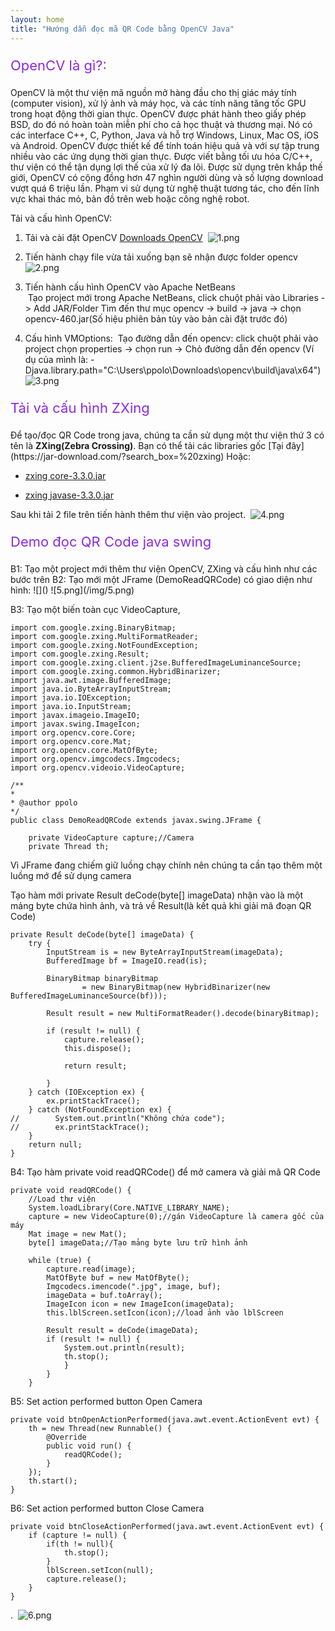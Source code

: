 ```yaml
---
layout: home
title: "Hướng dẫn đọc mã QR Code bằng OpenCV Java"
---
```



<p class="sub-title" style="font-size: 22px; color: blueviolet;">OpenCV là gì?:</p>
OpenCV là một thư viện mã nguồn mở hàng đầu cho thị giác máy tính (computer vision), xử lý ảnh và máy học, và các tính năng tăng tốc GPU trong hoạt động thời gian thực. OpenCV được phát hành theo giấy phép BSD, do đó nó hoàn toàn miễn phí cho cả học thuật và thương mại. Nó có các interface C++, C, Python, Java và hỗ trợ Windows, Linux, Mac OS, iOS và Android. OpenCV được thiết kế để tính toán hiệu quả và với sự tập trung nhiều vào các ứng dụng thời gian thực. Được viết bằng tối ưu hóa C/C++, thư viện có thể tận dụng lợi thế của xử lý đa lõi. Được sử dụng trên khắp thế giới, OpenCV có cộng đồng hơn 47 nghìn người dùng và số lượng download vượt quá 6 triệu lần. Phạm vi sử dụng từ nghệ thuật tương tác, cho đến lĩnh vực khai thác mỏ, bản đồ trên web hoặc công nghệ robot.


Tải và cấu hình OpenCV:

1. Tải và cài đặt OpenCV [Downloads OpenCV](https://opencv.org/releases/)
    ![]()
    ![1.png](/img/1.png)

2. Tiến hành chạy file vừa tải xuống bạn sẽ nhận được folder opencv
    ![]()
    ![2.png](/img/2.png)

3. Tiến hành cấu hình OpenCV vào Apache NetBeans   
    ![]()
    Tạo project mới trong Apache NetBeans, click chuột phải vào Libraries -> Add JAR/Folder
    Tìm đến thư mục opencv -> build -> java -> chọn opencv-460.jar(Số hiệu phiên bản tùy vào bản cài đặt trước đó)

4. Cấu hình VMOptions:
    ![]()
    Tạo đường dẫn đến opencv: click chuột phải vào project chọn properties -> chọn run -> Chỏ đường dẫn đến opencv (Ví dụ của mình là: -Djava.library.path="C:\Users\ppolo\Downloads\opencv\build\java\x64")
    ![3.png](/img/3.png)


<p class="sub-title" style="font-size: 22px; color: blueviolet;">Tải và cấu hình ZXing</p>
Để tạo/đọc QR Code trong java, chúng ta cần sử dụng một thư viện thứ 3 có tên là <strong>ZXing(Zebra Crossing)</strong>. Bạn có thể tải các libraries gốc [Tại đây](https://jar-download.com/?search_box=%20zxing) Hoặc:

- [zxing core-3.3.0.jar](https://repo1.maven.org/maven2/com/google/zxing/core/3.3.0/core-3.3.0.jar)
    
- [zxing javase-3.3.0.jar](https://repo1.maven.org/maven2/com/google/zxing/javase/3.3.0/javase-3.3.0.jar)

Sau khi tải 2 file trên tiến hành thêm thư viện vào project.
    ![]()
    ![4.png](/img/4.png)

<p class="sub-title" style="font-size: 22px; color: blueviolet;">Demo đọc QR Code java swing</p>
B1: Tạo một project mới thêm thư viện OpenCV, ZXing và cấu hình như các bước trên
B2: Tạo mới một JFrame (DemoReadQRCode) có giao diện như hình:
    ![]()
    ![5.png](/img/5.png)

B3: Tạo một biến toàn cục VideoCapture, 

    import com.google.zxing.BinaryBitmap;
    import com.google.zxing.MultiFormatReader;
    import com.google.zxing.NotFoundException;
    import com.google.zxing.Result;
    import com.google.zxing.client.j2se.BufferedImageLuminanceSource;
    import com.google.zxing.common.HybridBinarizer;
    import java.awt.image.BufferedImage;
    import java.io.ByteArrayInputStream;
    import java.io.IOException;
    import java.io.InputStream;
    import javax.imageio.ImageIO;
    import javax.swing.ImageIcon;
    import org.opencv.core.Core;
    import org.opencv.core.Mat;
    import org.opencv.core.MatOfByte;
    import org.opencv.imgcodecs.Imgcodecs;
    import org.opencv.videoio.VideoCapture;

    /**
    *
    * @author ppolo
    */
    public class DemoReadQRCode extends javax.swing.JFrame {

        private VideoCapture capture;//Camera
        private Thread th;


Vì JFrame đang chiếm giữ luồng chạy chính nên chúng ta cần tạo thêm một luồng mớ để sử dụng camera

Tạo hàm mới private Result deCode(byte[] imageData) nhận vào là một mảng byte chứa hình ảnh, và trả về Result(là kết quả khi giải mã đoạn QR Code)


    private Result deCode(byte[] imageData) {
        try {
            InputStream is = new ByteArrayInputStream(imageData);
            BufferedImage bf = ImageIO.read(is);

            BinaryBitmap binaryBitmap
                    = new BinaryBitmap(new HybridBinarizer(new BufferedImageLuminanceSource(bf)));

            Result result = new MultiFormatReader().decode(binaryBitmap);

            if (result != null) {
                capture.release();
                this.dispose();               
                
                return result;

            }
        } catch (IOException ex) {
            ex.printStackTrace();
        } catch (NotFoundException ex) {
    //        System.out.println("Không chứa code");
    //        ex.printStackTrace();
        }
        return null;
    }
    

B4: Tạo hàm private void readQRCode() để mở camera và giải mã QR Code

    private void readQRCode() {
        //Load thư viện
        System.loadLibrary(Core.NATIVE_LIBRARY_NAME);
        capture = new VideoCapture(0);//gán VideoCapture là camera gốc của máy
        Mat image = new Mat();
        byte[] imageData;//Tạo mảng byte lưu trữ hình ảnh

        while (true) {
            capture.read(image);
            MatOfByte buf = new MatOfByte();
            Imgcodecs.imencode(".jpg", image, buf);
            imageData = buf.toArray();
            ImageIcon icon = new ImageIcon(imageData);
            this.lblScreen.setIcon(icon);//load ảnh vào lblScreen

            Result result = deCode(imageData);
            if (result != null) {
                System.out.println(result);
                th.stop();
                }
            }
        }

B5: Set action performed button Open Camera

    private void btnOpenActionPerformed(java.awt.event.ActionEvent evt) {                                        
        th = new Thread(new Runnable() {
            @Override
            public void run() {
                readQRCode();
            }
        });
        th.start();
    }    


B6: Set action performed button Close Camera

    private void btnCloseActionPerformed(java.awt.event.ActionEvent evt) {                                         
        if (capture != null) {
            if(th != null){
                th.stop();
            }
            lblScreen.setIcon(null);
            capture.release();
        }
    }     

.
    ![]()
    ![6.png](/img/6.png)
